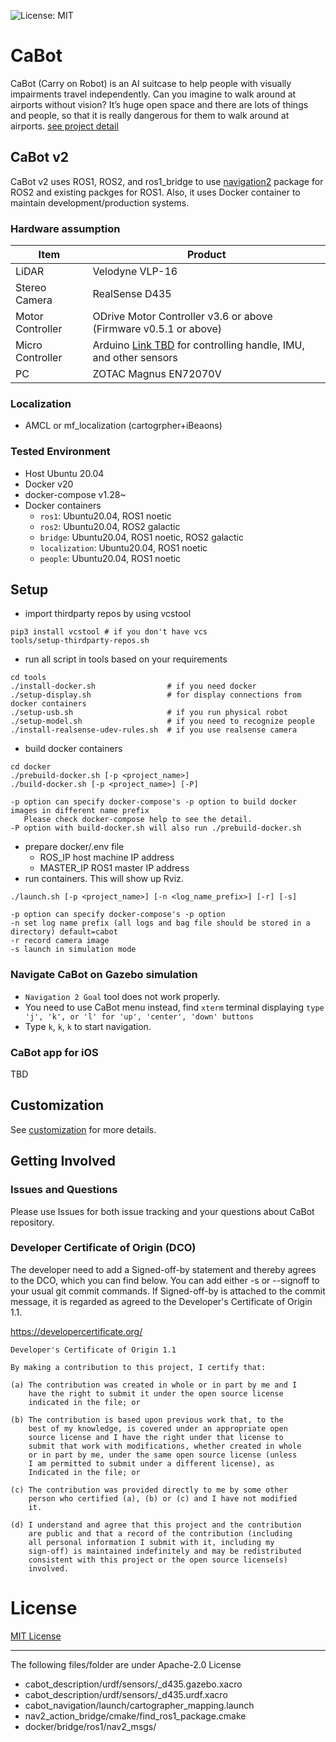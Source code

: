 ![License: MIT](https://img.shields.io/badge/License-MIT-blue.svg)

# CaBot

CaBot (Carry on Robot) is an AI suitcase to help people with visually impairments travel independently. Can you imagine to walk around at airports without vision? It’s huge open space and there are lots of things and people, so that it is really dangerous for them to walk around at airports. [see project detail](https://www.cs.cmu.edu/~NavCog/cabot.html)

## CaBot v2

CaBot v2 uses ROS1, ROS2, and ros1_bridge to use [navigation2](https://github.com/ros-planning/navigation2) package for ROS2 and existing packges for ROS1. Also, it uses Docker container to maintain development/production systems.

### Hardware assumption
Item|Product
---|---
LiDAR|Velodyne VLP-16
Stereo Camera|RealSense D435
Motor Controller|ODrive Motor Controller v3.6 or above (Firmware v0.5.1 or above)
Micro Controller|Arduino [Link TBD]() for controlling handle, IMU, and other sensors
PC|ZOTAC Magnus EN72070V

### Localization
- AMCL or mf_localization (cartogrpher+iBeaons)

### Tested Environment

- Host Ubuntu 20.04
- Docker v20
- docker-compose v1.28~
- Docker containers
  - `ros1`: Ubuntu20.04, ROS1 noetic
  - `ros2`: Ubuntu20.04, ROS2 galactic
  - `bridge`: Ubuntu20.04, ROS1 noetic, ROS2 galactic
  - `localization`: Ubuntu20.04, ROS1 noetic
  - `people`: Ubuntu20.04, ROS1 noetic

## Setup

- import thirdparty repos by using vcstool
```
pip3 install vcstool # if you don't have vcs
tools/setup-thirdparty-repos.sh
```
- run all script in tools based on your requirements
```
cd tools
./install-docker.sh                # if you need docker
./setup-display.sh                 # for display connections from docker containers
./setup-usb.sh                     # if you run physical robot
./setup-model.sh                   # if you need to recognize people
./install-realsense-udev-rules.sh  # if you use realsense camera
```
- build docker containers
```
cd docker
./prebuild-docker.sh [-p <project_name>]
./build-docker.sh [-p <project_name>] [-P]

-p option can specify docker-compose's -p option to build docker images in different name prefix
   Please check docker-compose help to see the detail.
-P option with build-docker.sh will also run ./prebuild-docker.sh
```
- prepare docker/.env file
  - ROS_IP       host machine IP address
  - MASTER_IP    ROS1 master IP address
- run containers. This will show up Rviz.
```
./launch.sh [-p <project_name>] [-n <log_name_prefix>] [-r] [-s]

-p option can specify docker-compose's -p option
-n set log name prefix (all logs and bag file should be stored in a directory) default=cabot
-r record camera image
-s launch in simulation mode
```

### Navigate CaBot on Gazebo simulation

- `Navigation 2 Goal` tool does not work properly. 
- You need to use CaBot menu instead, find `xterm` terminal displaying `type 'j', 'k', or 'l' for 'up', 'center', 'down' buttons`
- Type `k`, `k`, `k` to start navigation.

### CaBot app for iOS

TBD

## Customization

See [customization](doc/customization.md) for more details.

## Getting Involved

### Issues and Questions

Please use Issues for both issue tracking and your questions about CaBot repository.

### Developer Certificate of Origin (DCO)

The developer need to add a Signed-off-by statement and thereby agrees to the DCO, which you can find below. You can add either -s or --signoff to your usual git commit commands. If Signed-off-by is attached to the commit message, it is regarded as agreed to the Developer's Certificate of Origin 1.1.


https://developercertificate.org/
```
Developer's Certificate of Origin 1.1

By making a contribution to this project, I certify that:

(a) The contribution was created in whole or in part by me and I
    have the right to submit it under the open source license
    indicated in the file; or

(b) The contribution is based upon previous work that, to the
    best of my knowledge, is covered under an appropriate open
    source license and I have the right under that license to
    submit that work with modifications, whether created in whole
    or in part by me, under the same open source license (unless
    I am permitted to submit under a different license), as
    Indicated in the file; or

(c) The contribution was provided directly to me by some other
    person who certified (a), (b) or (c) and I have not modified
    it.

(d) I understand and agree that this project and the contribution
    are public and that a record of the contribution (including
    all personal information I submit with it, including my
    sign-off) is maintained indefinitely and may be redistributed
    consistent with this project or the open source license(s)
    involved.
```

# License

[MIT License](LICENSE)


---
The following files/folder are under Apache-2.0 License

- cabot_description/urdf/sensors/_d435.gazebo.xacro
- cabot_description/urdf/sensors/_d435.urdf.xacro
- cabot_navigation/launch/cartographer_mapping.launch
- nav2_action_bridge/cmake/find_ros1_package.cmake
- docker/bridge/ros1/nav2_msgs/
